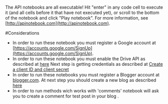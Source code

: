 The API notebooks are all executable! Hit "enter" in any code cell to execute it (and all cells before it that have not executed yet), or scroll to the bottom of the notebook and click "Play notebook". For more information, see [http://apinotebook.com](http://apinotebook.com).

#Considerations

- In order to run these notebook you must register a Google account at  [https://accounts.google.com/SignUp](https://accounts.google.com/SignUp).
- In order to run these notebook you must enable the Drive API as described at [here](https://developers.google.com/drive/web/enable-sdk)
Next step is getting credentials as described at [Create a client ID and client secret](https://developers.google.com/drive/web/auth/web-client#create_a_client_id_and_client_secret)
- In order to run these notebooks you must register a Blogger account at  [blogger.com](https://www.blogger.com).
At next step you should create a new blog as described [here](https://support.google.com/blogger/answer/1623800?hl=en&ref_topic=3339243#createblog)
- In order to run methods wich works with 'comments' notebook will ask you to create a comment for test post in your blog .